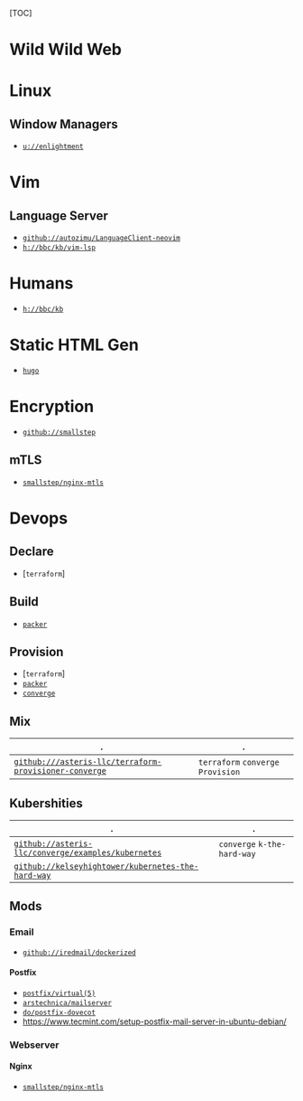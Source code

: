 [TOC]

# Wild Wild Web

# Linux

## Window Managers

- [`u://enlightment`]

# Vim

## Language Server

- [`github://autozimu/LanguageClient-neovim`]
- [`h://bbc/kb/vim-lsp`]

# Humans

- [`h://bbc/kb`]

# Static HTML Gen

- [`hugo`]

# Encryption

- [`github://smallstep`]

## mTLS

- [`smallstep/nginx-mtls`]

# Devops

## Declare

- [`terraform`]

## Build

- [`packer`]

## Provision

- [`terraform`]
- [`packer`]
- [`converge`]


## Mix

| . | . |
| --- | --- |
| [`github:///asteris-llc/terraform-provisioner-converge`] | `terraform` `converge` `Provision`|

## Kubershities

| . | . |
| --- | --- |
| [`github://asteris-llc/converge/examples/kubernetes`] | `converge` `k-the-hard-way` |
| [`github://kelseyhightower/kubernetes-the-hard-way`] | |

[`github://kelseyhightower/kubernetes-the-hard-way`]: https://github.com/kelseyhightower/kubernetes-the-hard-way

## Mods

### Email

- [`github://iredmail/dockerized`]

#### Postfix

- [`postfix/virtual(5)`]
- [`arstechnica/mailserver`]
- [`do/postfix-dovecot`]
- https://www.tecmint.com/setup-postfix-mail-server-in-ubuntu-debian/

### Webserver

#### Nginx

- [`smallstep/nginx-mtls`]

[`smallstep/nginx-mtls`]: https://smallstep.com/hello-mtls/doc/server/nginx

[`arstechnica/mailserver`]: https://arstechnica.com/information-technology/2014/03/taking-e-mail-back-part-2-arming-your-server-with-postfix-dovecot/3/
[`postfix/virtual(5)`]: http://www.postfix.org/virtual.5.html
[`do/postfix-dovecot`]: https://www.digitalocean.com/community/tutorials/how-to-set-up-a-postfix-e-mail-server-with-dovecot

[`converge`]: http://converge.aster.is/
[`github://asteris-llc/converge/examples/kubernetes`]: https://github.com/asteris-llc/converge/tree/master/examples/kubernetes
[`github:///asteris-llc/terraform-provisioner-converge`]:
https://github.com/asteris-llc/terraform-provisioner-converge
[`github://autozimu/LanguageClient-neovim`]: https://github.com/autozimu/LanguageClient-neovim
[`github://smallstep`]: https://github.com/smallstep
[`github://iredmail/dockerized`]: https://github.com/iredmail/dockerized

[`h://bbc/kb`]: https://www.kieranbamforth.me
[`h://bbc/kb/vim-lsp`]: https://www.kieranbamforth.me/post/vim-lsp

[`packer`]: https://www.packer.io/
[`hugo`]: https://gohugo.io/

[`u://enlightment`]: https://www.enlightenment.org/
